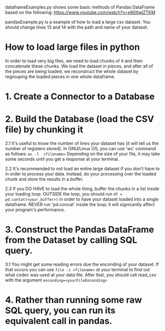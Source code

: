 dataframeExamples.py shows some basic methods of Pandas DataFrame based on the following: https://www.youtube.com/watch?v=e60ItwlZTKM

pandasExample.py is a example of how to load a large csv dataset. You should change lines 13 and 14 with the path and name of your dataset.

#   How to load large files in python

In order to load very big files, we need to load chunks of it and then concatenate these chunks. We load the dataset in pieces, and after all of the pieces are being loaded, we reconstruct the whole dataset by regrouping the loaded pieces in one whole dataframe.

#   1.  Create a Connector to a Database

#   2.  Build the Database (load the CSV file) by chunking it

2.1 It's useful to know the number of lines your dataset has (it will tell us the number of registers stored). In GNU/Linux OS, you can use 'wc' command as follows:
    ```
    wc -l  <filename>
    ```
Depending on the size of your file, it may take some seconds until you get a response at your terminal.

2.2 It's recommended to not load an entire large dataset if you don't have to in order to process your data. Instead, do your processing over the loaded chunk and store the results in a buffer.

2.3 If you DO HAVE to load the whole thing, buffer the chunks in a list inside your loading loop. OUTSIDE the loop, you should run 
    ```
    df = pd.contat(<your_buffer>)
    ```
in order to have your dataset loaded into a single dataframe. NEVER run 'pd.concat' inside the loop; it will signicantly affect your program's performance.

#   3.  Construct the Pandas DataFrame from the Dataset by calling SQL query.
3.1 You might get some reading errors due the enconding of your dataset. If that occurs you can use 
    ```
    file -i <filename>
    ```
at your terminal to find out what codec was used at your data file. After that, you should call read_csv with the argument 
    ```
    enconding=<yourFileEnconding>
    ```

#   4.  Rather than running some raw SQL query, you can run its equivalent call in pandas.
